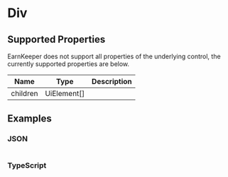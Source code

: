 # Div

## Supported Properties

EarnKeeper does not support all properties of the underlying control, the currently supported properties are below.

| Name     | Type           | Description |
| -------- | -------------- | ----------- |
| children | UiElement\[]   |             |

## Examples

### JSON

```json
```

### TypeScript

```javascript
```
